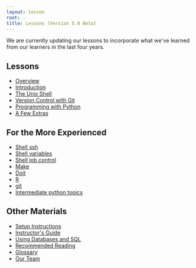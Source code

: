 ```yaml
---
layout: lesson
root: .
title: Lessons (Version 5.0 Beta)
---
```

We are currently updating our lessons
to incorporate what we've learned from our learners
in the last four years.

## Lessons

*   [Overview](overview/overview.html)
*   [Introduction](intro.html)
*   [The Unix Shell](novice/shell/index.html)
*   [Version Control with Git](novice/git/index.html)
*   [Programming with Python](novice/python/index.html)
*   [A Few Extras](novice/extras/index.html)

## For the More Experienced
* [Shell ssh](intermediate/shell/02-ssh.html)
* [Shell variables](intermediate/shell/03-var.html)
* [Shell job control](intermediate/shell/04-job.html)
* [Make](intermediate/make/index.html)
* [Doit](intermediate/doit/index.html) 
* [R](intermediate/r/README.html)
* [git](intermediate/git/index.html)
* [Intermediate python topics](intermediate/python/index.html)

## Other Materials

*   [Setup Instructions](setup.html)
*   [Instructor's Guide](novice/teaching/index.html)
*   [Using Databases and SQL](novice/sql/index.html)
*   [Recommended Reading](bib.html)
*   [Glossary](gloss.html)
*   [Our Team](team.html)
